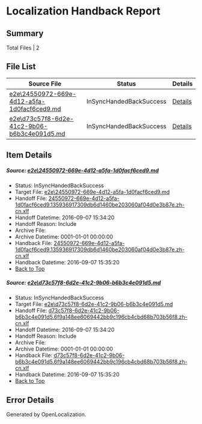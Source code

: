 # <a name='report-top'></a> Localization Handback Report

## Summary
 Total Files | 2

## File List
 Source File | Status | Details 
 ----------- | ------ | ------- 
 [e2e\24550972-669e-4d12-a5fa-1d0facf6ced9.md](https://github.com/OpenLocalizationTestOrg/ol-test0/blob/f9051282956f563a47bcd6e64b3ad8ac1c9a2488/e2e/24550972-669e-4d12-a5fa-1d0facf6ced9.md) | InSyncHandedBackSuccess | [Details](#58758ae84fa69f54737d9374a2071450f9302bd14)
 [e2e\d73c57f8-6d2e-41c2-9b06-b6b3c4e091d5.md](https://github.com/OpenLocalizationTestOrg/ol-test0/blob/f9051282956f563a47bcd6e64b3ad8ac1c9a2488/e2e/d73c57f8-6d2e-41c2-9b06-b6b3c4e091d5.md) | InSyncHandedBackSuccess | [Details](#847ef885aeeeeb29be598adba7f50bf21880835713)

## Item Details
##### <a name='58758ae84fa69f54737d9374a2071450f9302bd14'></a> Source: [e2e\24550972-669e-4d12-a5fa-1d0facf6ced9.md](https://github.com/OpenLocalizationTestOrg/ol-test0/blob/f9051282956f563a47bcd6e64b3ad8ac1c9a2488/e2e/24550972-669e-4d12-a5fa-1d0facf6ced9.md)
* Status: InSyncHandedBackSuccess
* Target File: [e2e\24550972-669e-4d12-a5fa-1d0facf6ced9.md](https://github.com/OpenLocalizationTestOrg/ol-test0-zhcn/blob/4947f74154a4b15aed740c1965be8ef40d31f929/e2e/24550972-669e-4d12-a5fa-1d0facf6ced9.md)
* Handoff File: [24550972-669e-4d12-a5fa-1d0facf6ced9.135936917309db6d1460be203060af04d0e3b87e.zh-cn.xlf](https://github.com/OpenLocalizationTestOrg/ol-test0-handoff/blob/8bff49c2cb428951187f7f3930e95d940ec6fe98/ol-handoff/OpenLocalizationTestOrg/ol-test0-zhcn/yuwzho/24550972-669e-4d12-a5fa-1d0facf6ced9.135936917309db6d1460be203060af04d0e3b87e.zh-cn.xlf)
* Handoff Datetime: 2016-09-07 15:34:20
* Handoff Reason: Include
* Archive File: 
* Archive Datetime: 0001-01-01 00:00:00
* Handback File: [24550972-669e-4d12-a5fa-1d0facf6ced9.135936917309db6d1460be203060af04d0e3b87e.zh-cn.xlf](https://github.com/OpenLocalizationTestOrg/ol-test0-handback/blob/605dc0fc28b8af54da5b5d20d29ce6b15388ff43/ol-handback/OpenLocalizationTestOrg/ol-test0-zhcn/yuwzho/24550972-669e-4d12-a5fa-1d0facf6ced9.135936917309db6d1460be203060af04d0e3b87e.zh-cn.xlf)
* Handback Datetime: 2016-09-07 15:35:20
* [Back to Top](#report-top)

##### <a name='847ef885aeeeeb29be598adba7f50bf21880835713'></a> Source: [e2e\d73c57f8-6d2e-41c2-9b06-b6b3c4e091d5.md](https://github.com/OpenLocalizationTestOrg/ol-test0/blob/f9051282956f563a47bcd6e64b3ad8ac1c9a2488/e2e/d73c57f8-6d2e-41c2-9b06-b6b3c4e091d5.md)
* Status: InSyncHandedBackSuccess
* Target File: [e2e\d73c57f8-6d2e-41c2-9b06-b6b3c4e091d5.md](https://github.com/OpenLocalizationTestOrg/ol-test0-zhcn/blob/4947f74154a4b15aed740c1965be8ef40d31f929/e2e/d73c57f8-6d2e-41c2-9b06-b6b3c4e091d5.md)
* Handoff File: [d73c57f8-6d2e-41c2-9b06-b6b3c4e091d5.6f9a148ee6069442bb9c196cb4cbd68b703b56f8.zh-cn.xlf](https://github.com/OpenLocalizationTestOrg/ol-test0-handoff/blob/8bff49c2cb428951187f7f3930e95d940ec6fe98/ol-handoff/OpenLocalizationTestOrg/ol-test0-zhcn/yuwzho/d73c57f8-6d2e-41c2-9b06-b6b3c4e091d5.6f9a148ee6069442bb9c196cb4cbd68b703b56f8.zh-cn.xlf)
* Handoff Datetime: 2016-09-07 15:34:20
* Handoff Reason: Include
* Archive File: 
* Archive Datetime: 0001-01-01 00:00:00
* Handback File: [d73c57f8-6d2e-41c2-9b06-b6b3c4e091d5.6f9a148ee6069442bb9c196cb4cbd68b703b56f8.zh-cn.xlf](https://github.com/OpenLocalizationTestOrg/ol-test0-handback/blob/605dc0fc28b8af54da5b5d20d29ce6b15388ff43/ol-handback/OpenLocalizationTestOrg/ol-test0-zhcn/yuwzho/d73c57f8-6d2e-41c2-9b06-b6b3c4e091d5.6f9a148ee6069442bb9c196cb4cbd68b703b56f8.zh-cn.xlf)
* Handback Datetime: 2016-09-07 15:35:20
* [Back to Top](#report-top)


## Error Details

Generated by OpenLocalization.
